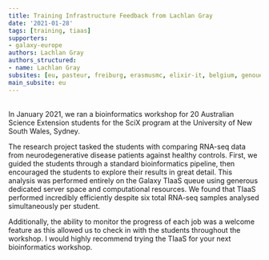 ```yaml
---
title: Training Infrastructure Feedback from Lachlan Gray
date: '2021-01-28'
tags: [training, tiaas]
supporters:
- galaxy-europe
authors: Lachlan Gray
authors_structured:
- name: Lachlan Gray
subsites: [eu, pasteur, freiburg, erasmusmc, elixir-it, belgium, genouest]
main_subsite: eu
---
```


<br>
In January 2021, we ran a bioinformatics workshop for 20 Australian Science Extension students for the SciX program at the University of New South Wales, Sydney. 

The research project tasked the students with comparing RNA-seq data from neurodegenerative disease patients against healthy controls.
First, we guided the students through a standard bioinformatics pipeline, then encouraged the students to explore their results in great detail.
This analysis was performed entirely on the Galaxy TIaaS queue using generous dedicated server space and computational resources.
We found that TIaaS performed incredibly efficiently despite six total RNA-seq samples analysed simultaneously per student. 
 
Additionally, the ability to monitor the progress of each job was a welcome feature as this allowed us to check
in with the students throughout the workshop. I would highly recommend trying the TIaaS for your next bioinformatics workshop.

